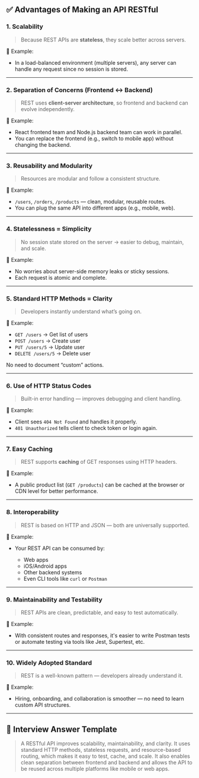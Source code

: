 ## ✅ Advantages of Making an API RESTful

### 1. **Scalability**

> Because REST APIs are **stateless**, they scale better across servers.

📌 Example:

* In a load-balanced environment (multiple servers), any server can handle any request since no session is stored.

---

### 2. **Separation of Concerns (Frontend ↔ Backend)**

> REST uses **client-server architecture**, so frontend and backend can evolve independently.

📌 Example:

* React frontend team and Node.js backend team can work in parallel.
* You can replace the frontend (e.g., switch to mobile app) without changing the backend.

---

### 3. **Reusability and Modularity**

> Resources are modular and follow a consistent structure.

📌 Example:

* `/users`, `/orders`, `/products` — clean, modular, reusable routes.
* You can plug the same API into different apps (e.g., mobile, web).

---

### 4. **Statelessness = Simplicity**

> No session state stored on the server → easier to debug, maintain, and scale.

📌 Example:

* No worries about server-side memory leaks or sticky sessions.
* Each request is atomic and complete.

---

### 5. **Standard HTTP Methods = Clarity**

> Developers instantly understand what’s going on.

📌 Example:

* `GET /users` → Get list of users
* `POST /users` → Create user
* `PUT /users/5` → Update user
* `DELETE /users/5` → Delete user

No need to document “custom” actions.

---

### 6. **Use of HTTP Status Codes**

> Built-in error handling — improves debugging and client handling.

📌 Example:

* Client sees `404 Not Found` and handles it properly.
* `401 Unauthorized` tells client to check token or login again.

---

### 7. **Easy Caching**

> REST supports **caching** of GET responses using HTTP headers.

📌 Example:

* A public product list (`GET /products`) can be cached at the browser or CDN level for better performance.

---

### 8. **Interoperability**

> REST is based on HTTP and JSON — both are universally supported.

📌 Example:

* Your REST API can be consumed by:

  * Web apps
  * iOS/Android apps
  * Other backend systems
  * Even CLI tools like `curl` or `Postman`

---

### 9. **Maintainability and Testability**

> REST APIs are clean, predictable, and easy to test automatically.

📌 Example:

* With consistent routes and responses, it's easier to write Postman tests or automate testing via tools like Jest, Supertest, etc.

---

### 10. **Widely Adopted Standard**

> REST is a well-known pattern — developers already understand it.

📌 Example:

* Hiring, onboarding, and collaboration is smoother — no need to learn custom API structures.

---

## 🧠 Interview Answer Template

> A RESTful API improves scalability, maintainability, and clarity. It uses standard HTTP methods, stateless requests, and resource-based routing, which makes it easy to test, cache, and scale. It also enables clean separation between frontend and backend and allows the API to be reused across multiple platforms like mobile or web apps.